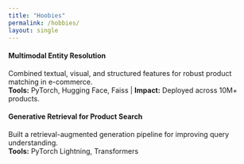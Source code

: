 ```yaml
---
title: "Hoobies"
permalink: /hobbies/
layout: single
---
```


#### Multimodal Entity Resolution
Combined textual, visual, and structured features for robust product matching in e-commerce.  
**Tools:** PyTorch, Hugging Face, Faiss | **Impact:** Deployed across 10M+ products.

#### Generative Retrieval for Product Search
Built a retrieval-augmented generation pipeline for improving query understanding.  
**Tools:** PyTorch Lightning, Transformers
